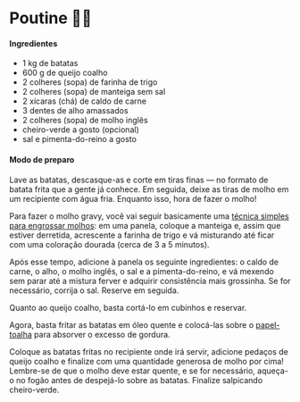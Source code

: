 # **Poutine** :fries::cheese:

#### **Ingredientes**

- 1 kg de batatas
- 600 g de queijo coalho
- 2 colheres (sopa) de farinha de trigo
- 2 colheres (sopa) de manteiga sem sal
- 2 xícaras (chá) de caldo de carne
- 3 dentes de alho amassados
- 2 colheres (sopa) de molho inglês
- cheiro-verde a gosto (opcional)
- sal e pimenta-do-reino a gosto



#### **Modo de preparo**

Lave as batatas, descasque-as e corte em tiras finas — no formato de batata frita que a gente já conhece. Em seguida, deixe as tiras de molho em um recipiente com água fria. Enquanto isso, hora de fazer o molho!

Para fazer o molho gravy, você vai seguir basicamente uma [técnica simples para engrossar molhos](https://blog.tudogostoso.com.br/dicas-de-cozinha/como-engrossar-molhos-4-tecnicas-simples/): em uma panela, coloque a manteiga e, assim que estiver derretida, acrescente a farinha de trigo e vá misturando até ficar com uma coloração dourada (cerca de 3 a 5 minutos).

Após esse tempo, adicione à panela os seguinte ingredientes: o caldo de carne, o alho, o molho inglês, o sal e a pimenta-do-reino, e vá mexendo sem parar até a mistura ferver e adquirir consistência mais grossinha. Se for necessário, corrija o sal. Reserve em seguida.

Quanto ao queijo coalho, basta cortá-lo em cubinhos e reservar.

Agora, basta fritar as batatas em óleo quente e colocá-las sobre o [papel-toalha](https://blog.tudogostoso.com.br/noticias/importancia-dos-papeis-na-cozinha/) para absorver o excesso de gordura.

Coloque as batatas fritas no recipiente onde irá servir, adicione pedaços de queijo coalho e finalize com uma quantidade generosa de molho por cima! Lembre-se de que o molho deve estar quente, e se for necessário, aqueça-o no fogão antes de despejá-lo sobre as batatas. Finalize salpicando cheiro-verde.